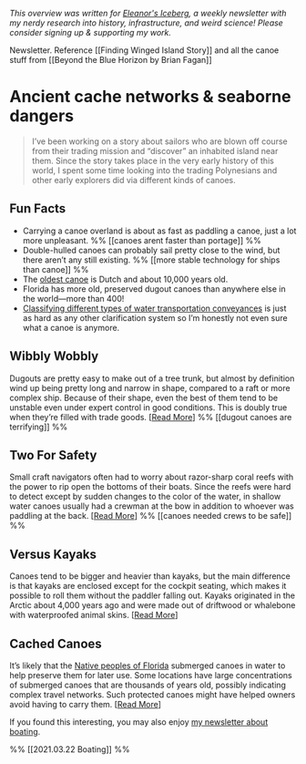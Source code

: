 <cite>This overview was written for [Eleanor's Iceberg](http://newsletter.eleanorkonik.com/), a weekly newsletter with my nerdy research into history, infrastructure, and weird science! Please consider signing up & supporting my work.</cite>

Newsletter. Reference [[Finding Winged Island Story]] and all the canoe stuff from [[Beyond the Blue Horizon by Brian Fagan]]

# Ancient cache networks & seaborne dangers

> I’ve been working on a story about sailors who are blown off course from their trading mission and “discover” an inhabited island near them. Since the story takes place in the very early history of this world, I spent some time looking into the trading Polynesians and other early explorers did via different kinds of canoes. 

## Fun Facts
 
- Carrying a canoe overland is about as fast as paddling a canoe, just a lot more unpleasant. %% [[canoes arent faster than portage]] %%
- Double-hulled canoes can probably sail pretty close to the wind, but there aren’t any still existing. %% [[more stable technology for ships than canoe]] %%
- The [oldest canoe](https://drentsmuseum.nl/en/in-the-spotlight-top-exhibits/pesse-canoe) is Dutch and about 10,000 years old. 
- Florida has more old, preserved dugout canoes than anywhere else in the world—more than 400! 
- [Classifying different types of water transportation conveyances](https://www.jstor.org/stable/124536) is just as hard as any other clarification system so I’m honestly not even sure what a canoe is anymore. 

## Wibbly Wobbly
Dugouts are pretty easy to make out of a tree trunk, but almost by definition wind up being pretty long and narrow in shape, compared to a raft or more complex ship. Because of their shape, even the best of them tend to be unstable even under expert control in good conditions. This is doubly true when they’re filled with trade goods. [[Read More](https://www.tngenweb.org/campbell/hist-bogan/CanoeConstruction.html)] 
%% [[dugout canoes are terrifying]] %%

## Two For Safety
Small craft navigators often had to worry about razor-sharp coral reefs with the power to rip open the bottoms of their boats. Since the reefs were hard to detect except by sudden changes to the color of the water, in shallow water canoes usually had a crewman at the bow in addition to whoever was paddling at the back. [[Read More](https://us.macmillan.com/tradebooksforcourses/academictrade/9781608194032/beyondthebluehorizon)]
%% [[canoes needed crews to be safe]] %%

## Versus Kayaks 
Canoes tend to be bigger and heavier than kayaks, but the main difference is that kayaks are enclosed except for the cockpit seating, which makes it possible to roll them without the paddler falling out. Kayaks originated in the Arctic about 4,000 years ago and were made out of driftwood or whalebone with waterproofed animal skins. [[Read More](https://kayakguru.com/canoe-vs-kayak/)]  

## Cached Canoes
It’s likely that the [Native peoples of Florida](https://native-land.ca/) submerged canoes in water to help preserve them for later use. Some locations have large concentrations of submerged canoes that are thousands of years old, possibly indicating complex travel networks. Such protected canoes might have helped owners avoid having to carry them. [[Read More](https://www.atlasobscura.com/articles/dugouts-florida-archaeology-canoes-native-americans)]

<div class=infobox>If you found this interesting, you may also enjoy <a href=””>my newsletter about boating</a>.</div>

%% [[2021.03.22 Boating]] %%